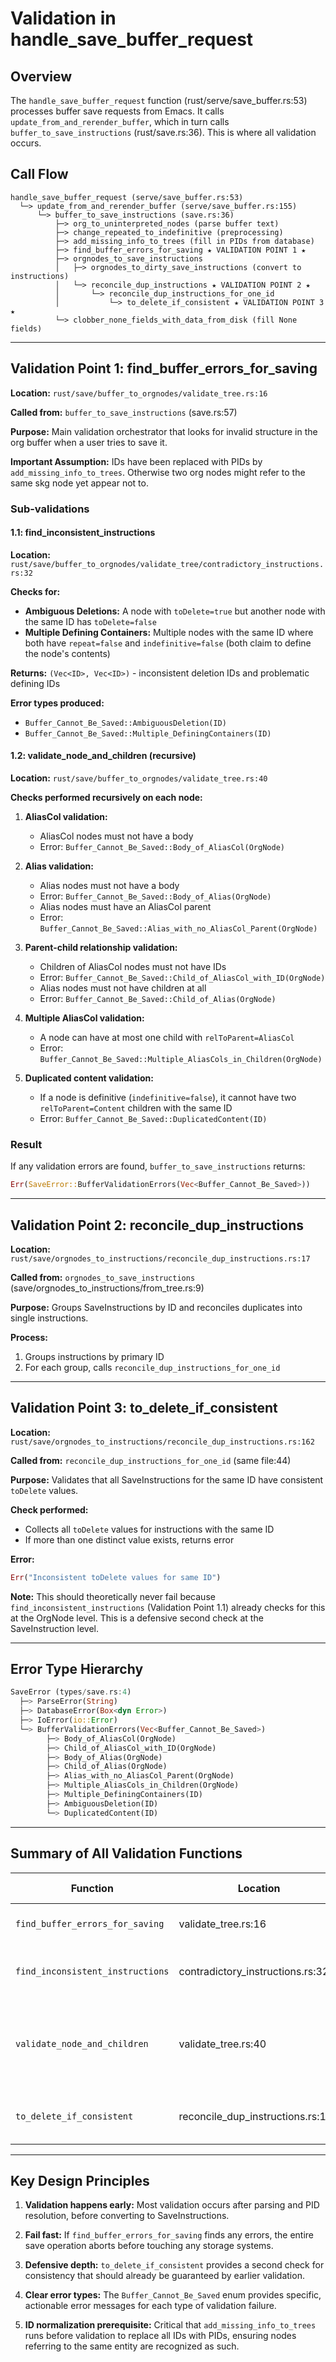 # Validation in handle_save_buffer_request

## Overview

The `handle_save_buffer_request` function (rust/serve/save_buffer.rs:53) processes buffer save requests from Emacs. It calls `update_from_and_rerender_buffer`, which in turn calls `buffer_to_save_instructions` (rust/save.rs:36). This is where all validation occurs.

## Call Flow

```
handle_save_buffer_request (serve/save_buffer.rs:53)
  └─> update_from_and_rerender_buffer (serve/save_buffer.rs:155)
      └─> buffer_to_save_instructions (save.rs:36)
          ├─> org_to_uninterpreted_nodes (parse buffer text)
          ├─> change_repeated_to_indefinitive (preprocessing)
          ├─> add_missing_info_to_trees (fill in PIDs from database)
          ├─> find_buffer_errors_for_saving ★ VALIDATION POINT 1 ★
          ├─> orgnodes_to_save_instructions
          │   ├─> orgnodes_to_dirty_save_instructions (convert to instructions)
          │   └─> reconcile_dup_instructions ★ VALIDATION POINT 2 ★
          │       └─> reconcile_dup_instructions_for_one_id
          │           └─> to_delete_if_consistent ★ VALIDATION POINT 3 ★
          └─> clobber_none_fields_with_data_from_disk (fill None fields)
```

---

## Validation Point 1: find_buffer_errors_for_saving

**Location:** `rust/save/buffer_to_orgnodes/validate_tree.rs:16`

**Called from:** `buffer_to_save_instructions` (save.rs:57)

**Purpose:** Main validation orchestrator that looks for invalid structure in the org buffer when a user tries to save it.

**Important Assumption:** IDs have been replaced with PIDs by `add_missing_info_to_trees`. Otherwise two org nodes might refer to the same skg node yet appear not to.

### Sub-validations

#### 1.1: find_inconsistent_instructions

**Location:** `rust/save/buffer_to_orgnodes/validate_tree/contradictory_instructions.rs:32`

**Checks for:**
- **Ambiguous Deletions:** A node with `toDelete=true` but another node with the same ID has `toDelete=false`
- **Multiple Defining Containers:** Multiple nodes with the same ID where both have `repeat=false` and `indefinitive=false` (both claim to define the node's contents)

**Returns:** `(Vec<ID>, Vec<ID>)` - inconsistent deletion IDs and problematic defining IDs

**Error types produced:**
- `Buffer_Cannot_Be_Saved::AmbiguousDeletion(ID)`
- `Buffer_Cannot_Be_Saved::Multiple_DefiningContainers(ID)`

#### 1.2: validate_node_and_children (recursive)

**Location:** `rust/save/buffer_to_orgnodes/validate_tree.rs:40`

**Checks performed recursively on each node:**

1. **AliasCol validation:**
   - AliasCol nodes must not have a body
   - Error: `Buffer_Cannot_Be_Saved::Body_of_AliasCol(OrgNode)`

2. **Alias validation:**
   - Alias nodes must not have a body
   - Error: `Buffer_Cannot_Be_Saved::Body_of_Alias(OrgNode)`
   - Alias nodes must have an AliasCol parent
   - Error: `Buffer_Cannot_Be_Saved::Alias_with_no_AliasCol_Parent(OrgNode)`

3. **Parent-child relationship validation:**
   - Children of AliasCol nodes must not have IDs
   - Error: `Buffer_Cannot_Be_Saved::Child_of_AliasCol_with_ID(OrgNode)`
   - Alias nodes must not have children at all
   - Error: `Buffer_Cannot_Be_Saved::Child_of_Alias(OrgNode)`

4. **Multiple AliasCol validation:**
   - A node can have at most one child with `relToParent=AliasCol`
   - Error: `Buffer_Cannot_Be_Saved::Multiple_AliasCols_in_Children(OrgNode)`

5. **Duplicated content validation:**
   - If a node is definitive (`indefinitive=false`), it cannot have two `relToParent=Content` children with the same ID
   - Error: `Buffer_Cannot_Be_Saved::DuplicatedContent(ID)`

### Result

If any validation errors are found, `buffer_to_save_instructions` returns:
```rust
Err(SaveError::BufferValidationErrors(Vec<Buffer_Cannot_Be_Saved>))
```

---

## Validation Point 2: reconcile_dup_instructions

**Location:** `rust/save/orgnodes_to_instructions/reconcile_dup_instructions.rs:17`

**Called from:** `orgnodes_to_save_instructions` (save/orgnodes_to_instructions/from_tree.rs:9)

**Purpose:** Groups SaveInstructions by ID and reconciles duplicates into single instructions.

**Process:**
1. Groups instructions by primary ID
2. For each group, calls `reconcile_dup_instructions_for_one_id`

---

## Validation Point 3: to_delete_if_consistent

**Location:** `rust/save/orgnodes_to_instructions/reconcile_dup_instructions.rs:162`

**Called from:** `reconcile_dup_instructions_for_one_id` (same file:44)

**Purpose:** Validates that all SaveInstructions for the same ID have consistent `toDelete` values.

**Check performed:**
- Collects all `toDelete` values for instructions with the same ID
- If more than one distinct value exists, returns error

**Error:**
```rust
Err("Inconsistent toDelete values for same ID")
```

**Note:** This should theoretically never fail because `find_inconsistent_instructions` (Validation Point 1.1) already checks for this at the OrgNode level. This is a defensive second check at the SaveInstruction level.

---

## Error Type Hierarchy

```rust
SaveError (types/save.rs:4)
  ├─> ParseError(String)
  ├─> DatabaseError(Box<dyn Error>)
  ├─> IoError(io::Error)
  └─> BufferValidationErrors(Vec<Buffer_Cannot_Be_Saved>)
        ├─> Body_of_AliasCol(OrgNode)
        ├─> Child_of_AliasCol_with_ID(OrgNode)
        ├─> Body_of_Alias(OrgNode)
        ├─> Child_of_Alias(OrgNode)
        ├─> Alias_with_no_AliasCol_Parent(OrgNode)
        ├─> Multiple_AliasCols_in_Children(OrgNode)
        ├─> Multiple_DefiningContainers(ID)
        ├─> AmbiguousDeletion(ID)
        └─> DuplicatedContent(ID)
```

---

## Summary of All Validation Functions

| Function | Location | Level | What it validates |
|----------|----------|-------|-------------------|
| `find_buffer_errors_for_saving` | validate_tree.rs:16 | OrgNode forest | Orchestrates all OrgNode-level validation |
| `find_inconsistent_instructions` | contradictory_instructions.rs:32 | OrgNode forest | Contradictory deletion/defining instructions across nodes |
| `validate_node_and_children` | validate_tree.rs:40 | OrgNode (recursive) | Structural errors: AliasCol/Alias rules, parent-child relationships, duplicate content |
| `to_delete_if_consistent` | reconcile_dup_instructions.rs:162 | SaveInstruction group | Consistent toDelete values when reconciling |

---

## Key Design Principles

1. **Validation happens early:** Most validation occurs after parsing and PID resolution, before converting to SaveInstructions.

2. **Fail fast:** If `find_buffer_errors_for_saving` finds any errors, the entire save operation aborts before touching any storage systems.

3. **Defensive depth:** `to_delete_if_consistent` provides a second check for consistency that should already be guaranteed by earlier validation.

4. **Clear error types:** The `Buffer_Cannot_Be_Saved` enum provides specific, actionable error messages for each type of validation failure.

5. **ID normalization prerequisite:** Critical that `add_missing_info_to_trees` runs before validation to replace all IDs with PIDs, ensuring nodes referring to the same entity are recognized as such.

